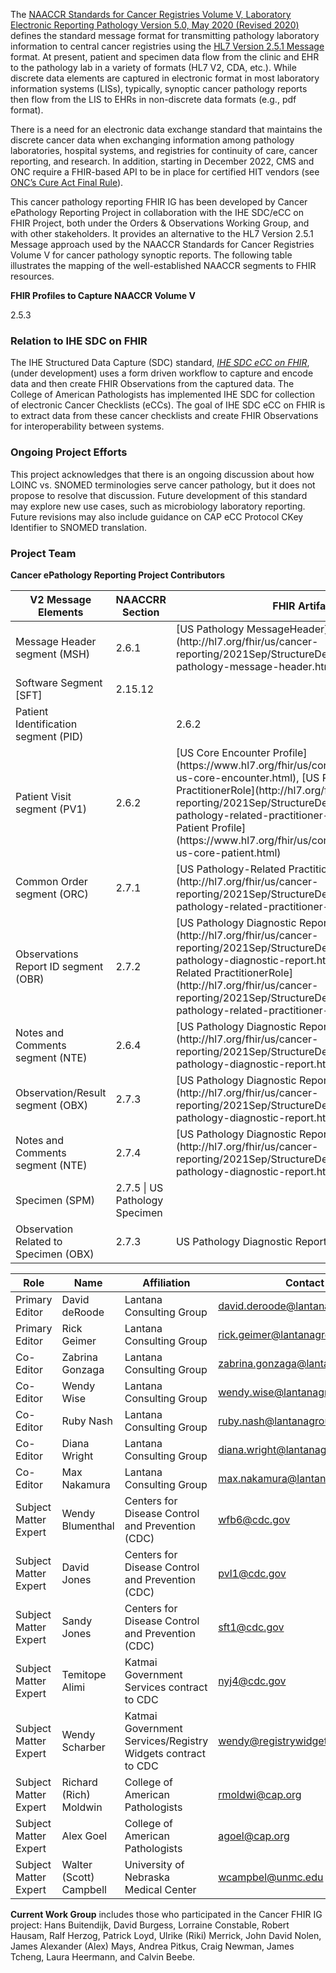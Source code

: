 The [NAACCR Standards for Cancer Registries Volume V, Laboratory Electronic Reporting Pathology Version 5.0, May 2020 (Revised 2020)](https://www.naaccr.org/wp-content/uploads/2020/05/NAACCR-Vol-V_20200526.pdf) defines the standard message format for transmitting pathology laboratory information to central cancer registries using the [HL7 Version 2.5.1 Message](http://www.hl7.org/implement/standards/product_brief.cfm?product_id=144) format. At present, patient and specimen data flow from the clinic and EHR to the pathology lab in a variety of formats (HL7 V2, CDA, etc.). While discrete data elements are captured in electronic format in most laboratory information systems (LISs), typically, synoptic cancer pathology reports then flow from the LIS to EHRs in non-discrete data formats (e.g., pdf format). 

There is a need for an electronic data exchange standard that maintains the discrete cancer data when exchanging information among pathology laboratories, hospital systems, and registries for continuity of care, cancer reporting, and research. In addition, starting in December 2022, CMS and ONC require a FHIR-based API to be in place for certified HIT vendors (see [ONC’s Cure Act Final Rule](https://www.healthit.gov/curesrule/download)). 

This cancer pathology reporting FHIR IG has been developed by Cancer ePathology Reporting Project in collaboration with the IHE SDC/eCC on FHIR Project, both under the Orders & Observations Working Group, and with other stakeholders. It provides an alternative to the HL7 Version 2.5.1 Message approach used by the NAACCR Standards for Cancer Registries Volume V for cancer pathology synoptic reports. The following table illustrates the mapping of the well-established NAACCR segments to FHIR resources.

**FHIR Profiles to Capture NAACCR Volume V**

<div class="tg-wrap">
<table class="table table-bordered table-hover table-condensed">

<thead>
<tr>
<th>V2 Message Elements</th>
<th>NAACCRR Section</th>
<th>FHIR Artifact </th>
</tr>
</thead>

<tbody>
<tr>
<td>Message Header segment (MSH) </td>
<td>2.6.1</td> 
<td>[US Pathology MessageHeader](http://hl7.org/fhir/us/cancer-reporting/2021Sep/StructureDefinition-us-pathology-message-header.html) </td>
</tr>
<tr>
<td>Software Segment [SFT] </td> 
<td>2.15.12</td>
<td></td>
</tr>
<tr>
<td>Patient Identification segment (PID)<td>
<td>2.6.2 </td>
<td>[US Core Patient Profile](http://hl7.org/fhir/us/core/StructureDefinition-us-core-patient.html)</td>
</tr>
<tr>
<td>Patient Visit segment (PV1)</td>
<td>2.6.2 </td>
<td>[US Core Encounter Profile](https://www.hl7.org/fhir/us/core/StructureDefinition-us-core-encounter.html), [US Pathology-Related PractitionerRole](http://hl7.org/fhir/us/cancer-reporting/2021Sep/StructureDefinition-us-pathology-related-practitioner-role.html), [US Core Patient Profile](https://www.hl7.org/fhir/us/core/StructureDefinition-us-core-patient.html)</td>
</tr>
<tr>
<td>Common Order segment (ORC)</td> 
<td>2.7.1</td>
<td>[US Pathology-Related PractitionerRole](http://hl7.org/fhir/us/cancer-reporting/2021Sep/StructureDefinition-us-pathology-related-practitioner-role.html)</td>
</tr>
<tr>
<td>Observations Report ID segment (OBR)</td>
<td>2.7.2</td>
<td>[US Pathology Diagnostic Report](http://hl7.org/fhir/us/cancer-reporting/2021Sep/StructureDefinition-us-pathology-diagnostic-report.html), [US Pathology-Related PractitionerRole](http://hl7.org/fhir/us/cancer-reporting/2021Sep/StructureDefinition-us-pathology-related-practitioner-role.html)</td>
</tr>
<tr>
<td>Notes and Comments segment (NTE)</td>
<td>2.6.4 </td>
<td>[US Pathology Diagnostic Report] (http://hl7.org/fhir/us/cancer-reporting/2021Sep/StructureDefinition-us-pathology-diagnostic-report.html)</td>
</tr>
<tr>
<td>Observation/Result segment (OBX)</td>
<td>2.7.3</td>
<td>[US Pathology Diagnostic Report (results)](http://hl7.org/fhir/us/cancer-reporting/2021Sep/StructureDefinition-us-pathology-diagnostic-report.html)</td>
</tr>
<tr>
<td>Notes and Comments segment (NTE)</td> 
<td>2.7.4</td>
<td>[US Pathology Diagnostic Report] (http://hl7.org/fhir/us/cancer-reporting/2021Sep/StructureDefinition-us-pathology-diagnostic-report.html)</td>
</tr>
<tr>
<td>Specimen (SPM)</td>
<td>2.7.5 | US Pathology Specimen</td>
</tr>
<tr>
<td>Observation Related to Specimen (OBX)</td>
<td>2.7.3</td> 
<td>US Pathology Diagnostic Report</td>
<td>Continuation Pointer (DSC)</td> 
2.5.3</td>
<td></td>
</tr> 


### Relation to IHE SDC on FHIR

The IHE Structured Data Capture (SDC) standard, [*IHE SDC eCC on FHIR*](https://build.fhir.org/ig/HL7/ihe-sdc-ecc-on-fhir/branches/master/index.html), (under development) uses a form driven workflow to capture and encode data and then create FHIR Observations from the captured data. The College of American Pathologists has implemented IHE SDC for collection of electronic Cancer Checklists (eCCs). The goal of IHE SDC eCC on FHIR is to extract data from these cancer checklists and create FHIR Observations for interoperability between systems.

### Ongoing Project Efforts
This project acknowledges that there is an ongoing discussion about how LOINC vs. SNOMED terminologies serve cancer pathology, but it does not propose to resolve that discussion. Future development of this standard may explore new use cases, such as microbiology laboratory reporting. Future revisions may also include guidance on CAP eCC Protocol CKey Identifier to SNOMED translation.  

### Project Team
**Cancer ePathology Reporting Project Contributors**

| Role | Name | Affiliation | Contact |
| -------- | -------- | -------- | -------- |
| Primary Editor | David deRoode | Lantana Consulting Group | david.deroode@lantanagroup.com|
| Primary Editor | Rick Geimer | Lantana Consulting Group | rick.geimer@lantanagroup.com|
| Co-Editor | Zabrina Gonzaga | Lantana Consulting Group | zabrina.gonzaga@lantanagroup.com|
| Co-Editor | Wendy Wise | Lantana Consulting Group | wendy.wise@lantanagroup.com|
| Co-Editor | Ruby Nash | Lantana Consulting Group | ruby.nash@lantanagroup.com|
| Co-Editor | Diana Wright | Lantana Consulting Group | diana.wright@lantanagroup.com|
| Co-Editor | Max Nakamura | Lantana Consulting Group | max.nakamura@lantanagroup.com|
| Subject Matter Expert | Wendy Blumenthal | Centers for Disease Control and Prevention (CDC) | wfb6@cdc.gov|
| Subject Matter Expert | David Jones | Centers for Disease Control and Prevention (CDC) | pvl1@cdc.gov|
| Subject Matter Expert | Sandy Jones | Centers for Disease Control and Prevention (CDC) | sft1@cdc.gov|
| Subject Matter Expert | Temitope Alimi | Katmai Government Services contract to CDC | nyj4@cdc.gov|
| Subject Matter Expert | Wendy Scharber | Katmai Government Services/Registry Widgets contract to CDC | wendy@registrywidgets.com|
| Subject Matter Expert | Richard (Rich) Moldwin | College of American Pathologists | rmoldwi@cap.org|
| Subject Matter Expert | Alex Goel | College of American Pathologists | agoel@cap.org|
| Subject Matter Expert | Walter (Scott) Campbell | University of Nebraska Medical Center | wcampbel@unmc.edu |

**Current Work Group** includes those who participated in the Cancer FHIR IG project: Hans Buitendijk, David Burgess, Lorraine Constable, Robert Hausam, Ralf Herzog, Patrick Loyd, Ulrike (Riki) Merrick, John David Nolen, James Alexander (Alex) Mays, Andrea Pitkus, Craig Newman, James Tcheng, Laura Heermann, and Calvin Beebe.